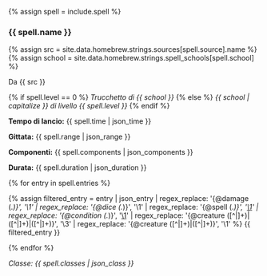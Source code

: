 {% assign spell = include.spell %}

<h3 id="{{ spell.name | slugify }}">{{ spell.name }}</h3>

{% assign src = site.data.homebrew.strings.sources[spell.source].name  %}
{% assign school = site.data.homebrew.strings.spell_schools[spell.school] %}

<p class="hb-source">Da {{ src }}</p>

{% if spell.level == 0 %}
*Trucchetto di {{ school }}*
{% else %}
*{{ school | capitalize }} di livello {{ spell.level }}*
{% endif %}

**Tempo di lancio:** {{ spell.time | json_time }}

**Gittata:** {{ spell.range | json_range }}

**Componenti:** {{ spell.components | json_components }}

**Durata:** {{ spell.duration | json_duration }}

{% for entry in spell.entries %}

{% assign filtered_entry = entry 
    | json_entry
    | regex_replace: '{@damage (.*)}', '<span class="hb-damage">\1</span>' 
    | regex_replace: '{@dice (.*)}', '<span class="hb-dice">\1</span>' 
    | regex_replace: '{@spell (.*)}', '<span class="hb-spell"><a href="https://roll20.net/compendium/dnd5e/\1">\1</a></span>' 
    | regex_replace: '{@condition (.*)}', '<span class="hb-condition"><a href="https://roll20.net/compendium/dnd5e/Conditions">\1</a></span>' 
    | regex_replace: '{@creature ([^\|]+)\|([^\|]+)\|([^\|]+)}', '<span class="hb-creature">\3</span>' 
    | regex_replace: '{@creature ([^\|]+)\|([^\|]+)}', '<span class="hb-creature">\1</span>' 
%}
{{ filtered_entry }}

{% endfor %}

*Classe: {{ spell.classes | json_class }}*
